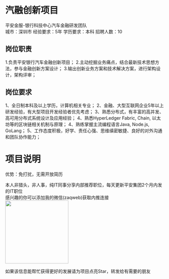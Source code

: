 # 汽融创新项目
平安金服-银行科技中心汽车金融研发团队  
城市：深圳市 经验要求：5年 学历要求：本科  招聘人数：10

## 岗位职责
1.负责平安银行汽车金融创新项目；
 2.主动挖掘业务痛点，结合最新技术思想方法，参与金融创新方案设计；
 3.输出创新业务方案和技术解决方案，进行架构设计，架构评审；

## 岗位要求
1、全日制本科及以上学历，计算机相关专业；
 2、金融、大型互联网企业5年以上研发经验，有大型项目开发经验者优先考虑；
 3、熟悉分布式，有丰富的高并发、高可用分布式系统设计及应用经验；
 4、熟悉HyperLedger Fabric, Chain, 以太坊等的区块链相关机制与原理；
 4、熟练掌握主流编程语言Java, Node.js, GoLang；
 5、工作态度积极，好学、责任心强、思维缜密敏捷、良好的对外沟通和团队协作能力；

# 项目说明

优势：免打扰，无需开放简历

本人非猎头，非人事，纯IT同事分享内部推荐职位，每天更新平安集团2个月内发的IT职位  
感兴趣的你可以添加我的微信(zaqweb)获取内推连接  
<img src="https://github.com/zaqweb/PA-IT-JOBS/blob/master/WechatICode.jpeg"  height="200" width="200">

如果该信息能帮忙获得更好的发展请为项目点亮Star，转发给有需要的朋友




